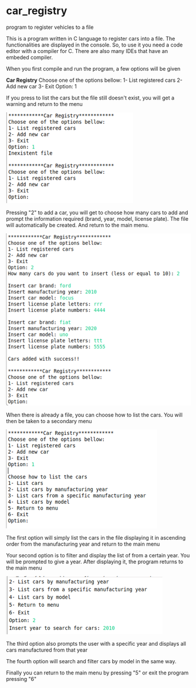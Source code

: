 # car_registry
program to register vehicles to a file

This is a program written in C language to register cars into a file. 
The functionalities are displayed in the console. So, to use it you need a code editor with a compiler for C.
There are also many IDEs that have an embeded compiler.

When you first compile and run the program, a few options will be given

************Car Registry************
Choose one of the options bellow:
1- List registered cars
2- Add new car
3- Exit
Option: 1

If you press to list the cars but the file still doesn't exist, you will get a warning and return to the menu

![](prints-for-git/print2.png)

Pressing "2" to add a car, you will get to choose how many cars to add and prompt the information required (brand, year, model, license plate). 
The file will automatically be created. And return to the main menu.

![](prints-for-git/print3.png)

When there is already a file, you can choose how to list the cars. You will then be taken to a secondary menu

![](prints-for-git/print4.png)

The first option will simply list the cars in the file displaying it in ascending order from the manufacturing year and return to the main menu

Your second option is to filter and display the list of from a certain year. You will be prompted to give a year. 
After displaying it, the program returns to the main menu 

![](prints-for-git/print5.png)

The third option also prompts the user with a specific year and displays all cars manufactured from that year

The fourth option will search and filter cars by model in the same way. 

Finally you can return to the main menu by pressing "5" or exit the program pressing "6" 
